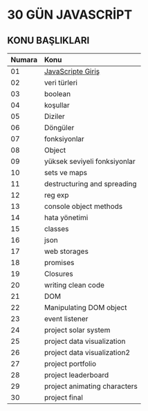 # 30 GÜN JAVASCRİPT

## KONU BAŞLIKLARI

| Numara     | Konu                        |
|:-----------|:--------                    |
|01          |[JavaScripte Giriş](https://github.com/dogruvolkan/30GunJavaScript/tree/master/01_Js_Giris)                    |
|02          |veri türleri                 |
|03          |boolean                      |
|04          |koşullar                     |
|05          |Diziler                      |
|06          |Döngüler                     |
|07          |fonksiyonlar                 |
|08          |Object                       |
|09          |yüksek seviyeli fonksiyonlar |
|10          |sets ve maps                 |
|11          |destructuring and spreading  |
|12          |reg exp                      |
|13          |console object methods       |
|14          |hata yönetimi                |
|15          |classes                      |
|16          |json                         |
|17          |web storages                 |
|18          |promises                     |
|19          |Closures                     |
|20          |writing clean code           |
|21          |DOM                          |
|22          |Manipulating DOM object      |
|23          |event listener               |
|24          |project solar system         |
|25          |project data visualization   |
|26          |project data visualization2  |
|27          |project portfolio            |
|28          |project leaderboard          |
|29          |project animating characters |
|30          |project final                |
